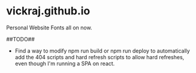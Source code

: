 # vickraj.github.io
Personal Website
Fonts all on now. 

##TODO## 
* Find a way to modify npm run build or npm run deploy to automatically add the 404 scripts and hard refresh scripts to allow
hard refreshes, even though I'm running a SPA on react.
